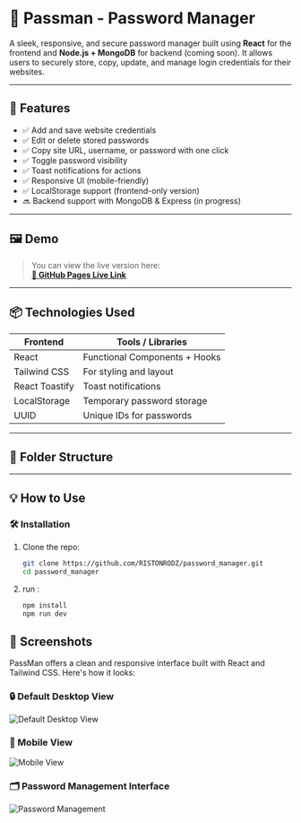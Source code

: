 # 🔐 Passman - Password Manager

A sleek, responsive, and secure password manager built using **React** for the frontend and **Node.js + MongoDB** for backend (coming soon). It allows users to securely store, copy, update, and manage login credentials for their websites.

---

## 🚀 Features

- ✅ Add and save website credentials
- ✅ Edit or delete stored passwords
- ✅ Copy site URL, username, or password with one click
- ✅ Toggle password visibility
- ✅ Toast notifications for actions
- ✅ Responsive UI (mobile-friendly)
- ✅ LocalStorage support (frontend-only version)
- 🔜 Backend support with MongoDB & Express (in progress)

---

## 🖼️ Demo

> You can view the live version here:  
**[🔗 GitHub Pages Live Link](https://ristonrodz.github.io/password_manager/)**

---

## 📦 Technologies Used

| Frontend        | Tools / Libraries             |
|-----------------|-------------------------------|
| React           | Functional Components + Hooks |
| Tailwind CSS    | For styling and layout        |
| React Toastify  | Toast notifications           |
| LocalStorage    | Temporary password storage    |
| UUID            | Unique IDs for passwords      |

---

## 🧠 Folder Structure


---

## 💡 How to Use

### 🛠️ Installation

1. Clone the repo:
   ```bash
   git clone https://github.com/RISTONRODZ/password_manager.git
   cd password_manager
2. run :
   ```bash
   npm install
   npm run dev
## 📸 Screenshots

PassMan offers a clean and responsive interface built with React and Tailwind CSS. Here's how it looks:

### 🔒 Default Desktop View
![Default Desktop View](default.jpeg)

### 📱 Mobile View
![Mobile View](mobile.jpeg)

### 🗂️ Password Management Interface
![Password Management](password.jpeg)




